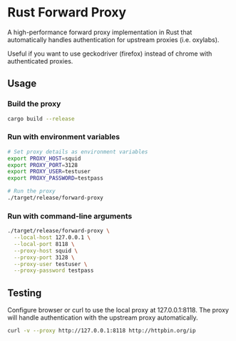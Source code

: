 # Rust Forward Proxy

A high-performance forward proxy implementation in Rust that automatically handles authentication for upstream proxies (i.e. oxylabs).

Useful if you want to use geckodriver (firefox) instead of chrome with authenticated proxies.

## Usage

### Build the proxy

```bash
cargo build --release
```

### Run with environment variables

```bash
# Set proxy details as environment variables
export PROXY_HOST=squid
export PROXY_PORT=3128
export PROXY_USER=testuser
export PROXY_PASSWORD=testpass

# Run the proxy
./target/release/forward-proxy
```

### Run with command-line arguments

```bash
./target/release/forward-proxy \
  --local-host 127.0.0.1 \
  --local-port 8118 \
  --proxy-host squid \
  --proxy-port 3128 \
  --proxy-user testuser \
  --proxy-password testpass
```

## Testing

Configure browser or curl to use the local proxy at 127.0.0.1:8118. The proxy will handle authentication with the upstream proxy automatically.

```bash
curl -v --proxy http://127.0.0.1:8118 http://httpbin.org/ip
```
